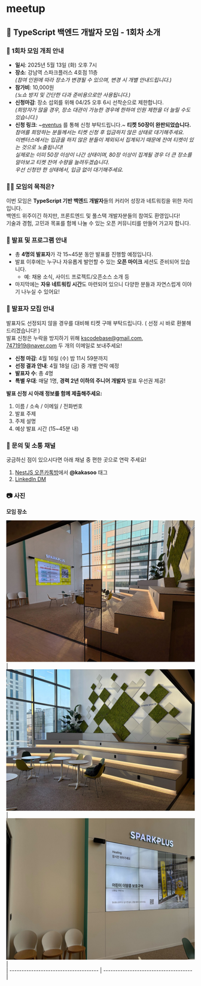 # meetup

## 🧪 TypeScript 백엔드 개발자 모임 - 1회차 소개

### 🎉 1회차 모임 개최 안내




- **일시**: 2025년 5월 13일 (화) 오후 7시
- **장소**: 강남역 스파크플러스 4호점 11층  
  _(참여 인원에 따라 장소가 변경될 수 있으며, 변경 시 개별 안내드립니다.)_
- **참가비**: 10,000원  
  _(노쇼 방지 및 간단한 다과 준비용으로만 사용됩니다.)_
- **신청마감**: 장소 섭외를 위해 04/25 오후 6시 선착순으로 제한합니다.  
  _(희망자가 많을 경우, 장소 대관이 가능한 경우에 한하여 인원 제한을 더 늘릴 수도 있습니다.)_
- **신청 링크**: ~[eventus](https://event-us.kr/tsbackendmeetup/event/102317) 를 통해 신청 부탁드립니다.~ **티켓 50장이 완판되었습니다.**  
  _참여를 희망하는 분들께서는 티켓 신청 후 입금하지 않은 상태로 대기해주세요._  
  _이벤터스에서는 입금을 하지 않은 분들이 제외되서 집계되기 때문에 잔여 티켓이 있는 것으로 노출됩니다!_  
  _실제로는 이미 50장 이상이 나간 상태이며, 80장 이상이 집계될 경우 더 큰 장소를 알아보고 티켓 잔여 수량을 늘려두겠습니다._  
  _우선 신청만 한 상태에서, 입금 없이 대기해주세요._  

### 🧑‍💻 모임의 목적은?

이번 모임은 **TypeScript 기반 백엔드 개발자**들의 커리어 성장과 네트워킹을 위한 자리입니다.  
백엔드 위주이긴 하지만, 프론트엔드 및 풀스택 개발자분들의 참여도 환영입니다!  
기술과 경험, 고민과 목표를 함께 나눌 수 있는 오픈 커뮤니티를 만들어 가고자 합니다.

### 📢 발표 및 프로그램 안내

- 총 **4명의 발표자**가 각 15~45분 동안 발표를 진행할 예정입니다.
- 발표 이후에는 누구나 자유롭게 발언할 수 있는 **오픈 마이크** 세션도 준비되어 있습니다.
  - 예: 채용 소식, 사이드 프로젝트/오픈소스 소개 등
- 마지막에는 **자유 네트워킹 시간**도 마련되어 있으니 다양한 분들과 자연스럽게 이야기 나누실 수 있어요!

### 📣 발표자 모집 안내

발표자도 선정되지 않을 경우를 대비해 티켓 구매 부탁드립니다. ( 선정 시 바로 환불해드리겠습니다! )  
발표 신청은 누락을 방지하기 위해 kscodebase@gmail.com, 7471919@naver.com 두 개의 이메일로 보내주세요!

- **신청 마감**: 4월 16일 (수) 밤 11시 59분까지
- **선정 결과 안내**: 4월 18일 (금) 중 개별 연락 예정
- **발표자 수**: 총 4명
- **특별 우대**: 매달 1명, **경력 2년 이하의 주니어 개발자** 발표 우선권 제공!

**발표 신청 시 아래 정보를 함께 제출해주세요:**

1. 이름 / 소속 / 이메일 / 전화번호
2. 발표 주제
3. 주제 설명
4. 예상 발표 시간 (15~45분 내)

### 💬 문의 및 소통 채널

궁금하신 점이 있으시다면 아래 채널 중 편한 곳으로 연락 주세요!

1. [NestJS 오픈카톡방](https://open.kakao.com/o/ggLiN79c)에서 **@kakasoo** 태그
2. [LinkedIn DM](http://www.linkedin.com/in/kakasoo)

### 📷 사진

**모임 장소**

![place3](./public/250513/place3.jpg)
| ![place1](./public/250513/place1.jpg) | ![place2](./public/250513/place2.jpg) |  
| ------------------------------------- | ------------------------------------- |
